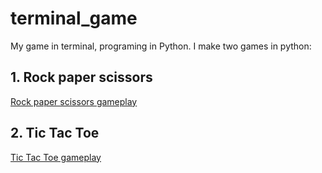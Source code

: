 # terminal_game

My game in terminal, programing in Python.
I make two games in python:

## 1. Rock paper scissors

[Rock paper scissors gameplay](https://youtu.be/P2U5ESdQkfM)

## 2. Tic Tac Toe

[Tic Tac Toe gameplay](https://youtu.be/AEY-Gkw1884)
